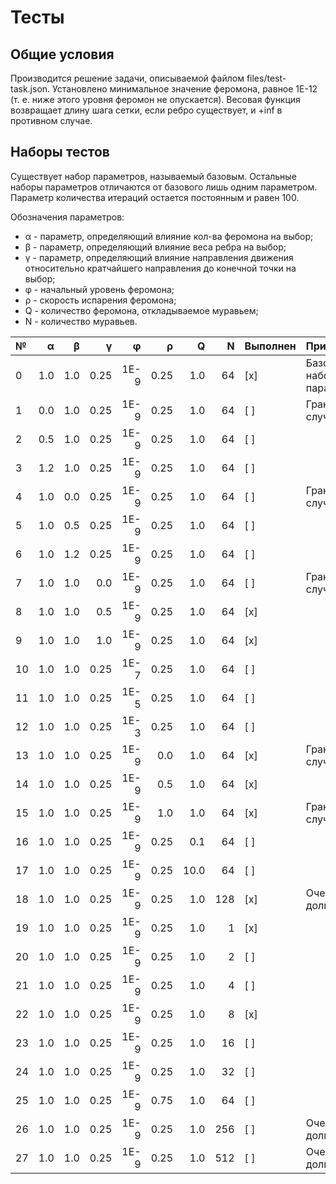 # Тесты

## Общие условия ##

Производится решение задачи, описываемой файлом files/test-task.json. Установлено минимальное значение феромона, равное 1E-12 (т. е. ниже этого уровня феромон не опускается). Весовая функция возвращает длину шага сетки, если ребро существует, и +inf в противном случае.

## Наборы тестов ##

Существует набор параметров, называемый базовым. Остальные наборы параметров отличаются от базового лишь одним параметром. Параметр количества итераций остается постоянным и равен 100.

Обозначения параметров:
+ &alpha; - параметр, определяющий влияние кол-ва феромона на выбор;
+ &beta; - параметр, определяющий влияние веса ребра на выбор;
+ &gamma; - параметр, определяющий влияние направления движения относительно кратчайшего направления до конечной точки на выбор;
+ &phi; - начальный уровень феромона;
+ &rho; - скорость испарения феромона;
+ Q - количество феромона, откладываемое муравьем;
+ N - количество муравьев.

| № | &alpha; | &beta; | &gamma; | &phi; | &rho; | Q | N | Выполнен | Примечания |
|:- | ------: | -----: | ------: | ----: | ----: | -:| -:| -------- | :--------- |
|0|1.0|1.0|0.25|1E-9|0.25|1.0|64|[x]|Базовый набор параметров|
|1|0.0|1.0|0.25|1E-9|0.25|1.0|64|[ ]|Граничный случай|
|2|0.5|1.0|0.25|1E-9|0.25|1.0|64|[ ]||
|3|1.2|1.0|0.25|1E-9|0.25|1.0|64|[ ]||
|4|1.0|0.0|0.25|1E-9|0.25|1.0|64|[ ]|Граничный случай|
|5|1.0|0.5|0.25|1E-9|0.25|1.0|64|[ ]||
|6|1.0|1.2|0.25|1E-9|0.25|1.0|64|[ ]||
|7|1.0|1.0|0.0|1E-9|0.25|1.0|64|[ ]|Граничный случай|
|8|1.0|1.0|0.5|1E-9|0.25|1.0|64|[x]||
|9|1.0|1.0|1.0|1E-9|0.25|1.0|64|[x]||
|10|1.0|1.0|0.25|1E-7|0.25|1.0|64|[ ]||
|11|1.0|1.0|0.25|1E-5|0.25|1.0|64|[ ]||
|12|1.0|1.0|0.25|1E-3|0.25|1.0|64|[ ]||
|13|1.0|1.0|0.25|1E-9|0.0|1.0|64|[x]|Граничный случай|
|14|1.0|1.0|0.25|1E-9|0.5|1.0|64|[x]||
|15|1.0|1.0|0.25|1E-9|1.0|1.0|64|[x]|Граничный случай|
|16|1.0|1.0|0.25|1E-9|0.25|0.1|64|[ ]||
|17|1.0|1.0|0.25|1E-9|0.25|10.0|64|[ ]||
|18|1.0|1.0|0.25|1E-9|0.25|1.0|128|[x]|Очень долго!|
|19|1.0|1.0|0.25|1E-9|0.25|1.0|1|[x]||
|20|1.0|1.0|0.25|1E-9|0.25|1.0|2|[ ]||
|21|1.0|1.0|0.25|1E-9|0.25|1.0|4|[ ]||
|22|1.0|1.0|0.25|1E-9|0.25|1.0|8|[x]||
|23|1.0|1.0|0.25|1E-9|0.25|1.0|16|[ ]||
|24|1.0|1.0|0.25|1E-9|0.25|1.0|32|[ ]||
|25|1.0|1.0|0.25|1E-9|0.75|1.0|64|[ ]||
|26|1.0|1.0|0.25|1E-9|0.25|1.0|256|[ ]|Очень долго!|
|27|1.0|1.0|0.25|1E-9|0.25|1.0|512|[ ]|Очень долго!|

